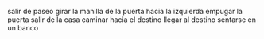 salir de paseo
girar la manilla de la puerta hacia la izquierda
empugar la puerta
salir de la casa
caminar hacia el destino
llegar al destino 
sentarse en un banco
